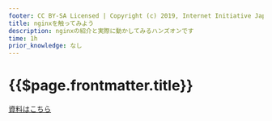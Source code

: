 ```yaml
---
footer: CC BY-SA Licensed | Copyright (c) 2019, Internet Initiative Japan Inc.
title: nginxを触ってみよう
description: nginxの紹介と実際に動かしてみるハンズオンです
time: 1h
prior_knowledge: なし
---
```


<header-table/>

# {{$page.frontmatter.title}}

[資料はこちら](/bootcamp/NGINX.pdf)

<credit-footer/>
